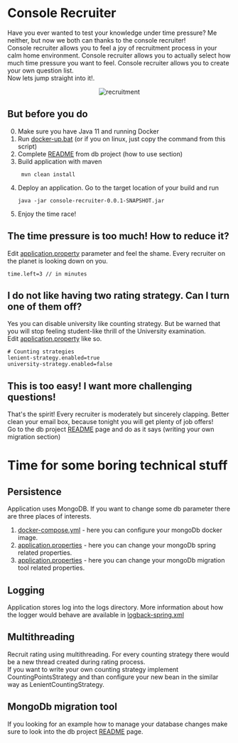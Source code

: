 # Console Recruiter
Have you ever wanted to test your knowledge under time pressure? Me neither, but now we both can thanks to the console recruiter!  
Console recruiter allows you to feel a joy of recruitment process in your calm home environment. 
Console recruiter allows you to actually select how much time pressure you want to feel. 
Console recruiter allows you to create your own question list.  
<bold>Now lets jump straight into it!</bold>.

<p align="center">
    <img alt="recruitment" src="/images/recruitment.gif" />
</p>  

## But before you do
0. Make sure you have Java 11 and running Docker
1. Run [docker-up.bat](/docker/docker-up.bat) (or if you on linux, just copy the command from this script)
2. Complete [README](https://bitbucket.org/kozemkop/console-recruiter-db-version-control/) from db project (how to use section)
3. Build application with maven
    ```
     mvn clean install
    ```
4. Deploy an application. Go to the target location of your build and run
    ```
    java -jar console-recruiter-0.0.1-SNAPSHOT.jar
    ```
5. Enjoy the time race!    

## The time pressure is too much! How to reduce it?
Edit [application.property](/src/main/resources/application.properties) parameter and feel the shame. Every recruiter on the planet is looking down on you.  
```
time.left=3 // in minutes
```

## I do not like having two rating strategy. Can I turn one of them off?
Yes you can disable university like counting strategy. But be warned that you will stop feeling student-like thrill of the University examination.  
Edit [application.property](/src/main/resources/application.properties) like so. 
```
# Counting strategies
lenient-strategy.enabled=true
university-strategy.enabled=false
``` 
## This is too easy! I want more challenging questions! 
That's the spirit! Every recruiter is moderately but sincerely clapping. Better clean your email box, because tonight you will get plenty of job offers!  
Go to the db project [README](https://bitbucket.org/kozemkop/console-recruiter-db-version-control/) page and do as it says (writing your own migration section)
 
# Time for some boring technical stuff
## Persistence
Application uses MongoDB. If you want to change some db parameter there are three places of interests.  
1. [docker-compose.yml](/docker/docker-compose.yml) - here you can configure your mongoDb docker image.  
2. [application.properties](/src/main/resources/application.properties) - here you can change your mongoDb spring related properties.  
3. [application.properties](https://bitbucket.org/kozemkop/console-recruiter-db-version-control/src/master/src/main/resources/application.properties) - here you can change your mongoDb migration tool related properties.  

## Logging
Application stores log into the logs directory. More information about how the logger would behave are available in [logback-spring.xml](/src/main/resources/logback-spring.xml) 

## Multithreading
Recruit rating using multithreading. For every counting strategy there would be a new thread created during rating process.  
If you want to write your own counting strategy implement CountingPointsStrategy and than configure your new bean in the similar way as LenientCountingStrategy.

## MongoDb migration tool
If you looking for an example how to manage your database changes make sure to look into the db project [README](https://bitbucket.org/kozemkop/console-recruiter-db-version-control/) page.


